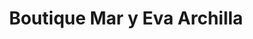 ---
title: "Boutique Mar y Eva Archilla"
url: /roquetas-de-mar/boutique-mar-y-eva-archilla/
shop: ropa
---